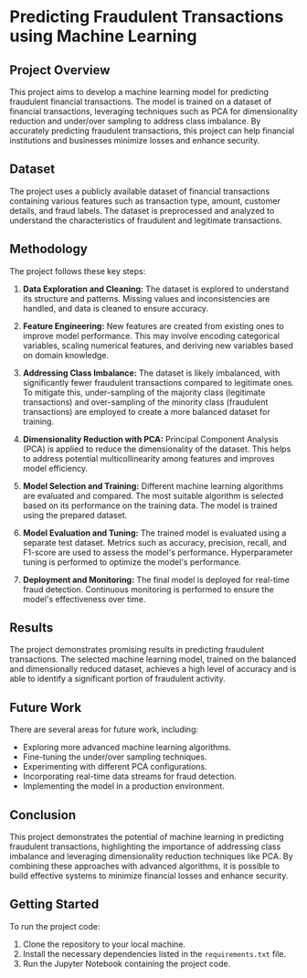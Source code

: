 # Predicting Fraudulent Transactions using Machine Learning

## Project Overview

This project aims to develop a machine learning model for predicting fraudulent financial transactions. The model is trained on a dataset of financial transactions, leveraging techniques such as PCA for dimensionality reduction and under/over sampling to address class imbalance. By accurately predicting fraudulent transactions, this project can help financial institutions and businesses minimize losses and enhance security.

## Dataset

The project uses a publicly available dataset of financial transactions containing various features such as transaction type, amount, customer details, and fraud labels. The dataset is preprocessed and analyzed to understand the characteristics of fraudulent and legitimate transactions.

## Methodology

The project follows these key steps:

1. **Data Exploration and Cleaning:** The dataset is explored to understand its structure and patterns. Missing values and inconsistencies are handled, and data is cleaned to ensure accuracy.

2. **Feature Engineering:** New features are created from existing ones to improve model performance. This may involve encoding categorical variables, scaling numerical features, and deriving new variables based on domain knowledge.

3. **Addressing Class Imbalance:** The dataset is likely imbalanced, with significantly fewer fraudulent transactions compared to legitimate ones. To mitigate this, under-sampling of the majority class (legitimate transactions) and over-sampling of the minority class (fraudulent transactions) are employed to create a more balanced dataset for training.

4. **Dimensionality Reduction with PCA:** Principal Component Analysis (PCA) is applied to reduce the dimensionality of the dataset. This helps to address potential multicollinearity among features and improves model efficiency.

5. **Model Selection and Training:** Different machine learning algorithms are evaluated and compared. The most suitable algorithm is selected based on its performance on the training data. The model is trained using the prepared dataset.

6. **Model Evaluation and Tuning:** The trained model is evaluated using a separate test dataset. Metrics such as accuracy, precision, recall, and F1-score are used to assess the model's performance. Hyperparameter tuning is performed to optimize the model's performance.

7. **Deployment and Monitoring:** The final model is deployed for real-time fraud detection. Continuous monitoring is performed to ensure the model's effectiveness over time.

## Results

The project demonstrates promising results in predicting fraudulent transactions. The selected machine learning model, trained on the balanced and dimensionally reduced dataset, achieves a high level of accuracy and is able to identify a significant portion of fraudulent activity.

## Future Work

There are several areas for future work, including:

* Exploring more advanced machine learning algorithms.
* Fine-tuning the under/over sampling techniques.
* Experimenting with different PCA configurations.
* Incorporating real-time data streams for fraud detection.
* Implementing the model in a production environment.

## Conclusion

This project demonstrates the potential of machine learning in predicting fraudulent transactions, highlighting the importance of addressing class imbalance and leveraging dimensionality reduction techniques like PCA. By combining these approaches with advanced algorithms, it is possible to build effective systems to minimize financial losses and enhance security.

## Getting Started

To run the project code:

1. Clone the repository to your local machine.
2. Install the necessary dependencies listed in the `requirements.txt` file.
3. Run the Jupyter Notebook containing the project code.
